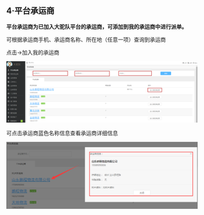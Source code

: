 ## **4·平台承运商**

**平台承运商为已加入大驼队平台的承运商，可添加到我的承运商中进行派单。**

可根据承运商手机、承运商名称、所在地（任意一项）查询到承运商

点击→加入我的承运商

![](/assets/QQ截图20161024091600.png)

可点击承运商蓝色名称信息查看承运商详细信息

![](/assets/QQ截图20161024092504.png)



